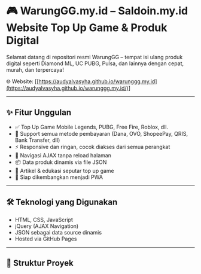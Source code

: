 # 🎮 WarungGG.my.id – Saldoin.my.id Website Top Up Game & Produk Digital

Selamat datang di repositori resmi WarungGG – tempat isi ulang produk digital seperti Diamond ML, UC PUBG, Pulsa, dan lainnya dengan cepat, murah, dan terpercaya!

🌐 Website: [[https://audyalvasyha.github.io/warunggg.my.id](https://audyalvasyha.github.io/warunggg.my.id/)]

---

## ✨ Fitur Unggulan

- ✅ Top Up Game Mobile Legends, PUBG, Free Fire, Roblox, dll.
- 📱 Support semua metode pembayaran (Dana, OVO, ShopeePay, QRIS, Bank Transfer, dll)
- ⚡️ Responsive dan ringan, cocok diakses dari semua perangkat
- 🔄 Navigasi AJAX tanpa reload halaman
- 📦 Data produk dinamis via file JSON
- 📄 Artikel & edukasi seputar top up game
- 🔐 Siap dikembangkan menjadi PWA

---

## 🛠️ Teknologi yang Digunakan

- HTML, CSS, JavaScript
- jQuery (AJAX Navigation)
- JSON sebagai data source dinamis
- Hosted via GitHub Pages

---

## 📂 Struktur Proyek

